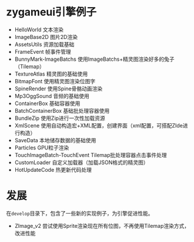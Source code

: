 # zygameui引擎例子
- HelloWorld 文本渲染
- ImageBase2D 图片2D渲染
- AssetsUtils 资源加载基础
- FrameEvent 帧事件管理
- BunnyMark-ImageBatchs 使用ImageBatchs+精灵图渲染好多的兔子（Tilemap）
- TextureAtlas 精灵图的基础使用
- BitmapFont 使用精灵图渲染位图字
- SpineRender 使用Spine骨骼动画渲染
- Mp3OggSound 音频的基础使用
- ContainerBox 基础容器使用
- BatchContainerBox 基础批处理容器使用
- BundleZip 使用Zip进行一次性加载资源
- XmlScene 使用自动构造宏+XML配置，创建界面（xml配置，可搭配ZIde进行构造）
- SaveData 本地储存数据的基础使用
- Particles GPU粒子渲染
- TouchImageBatch-TouchEvent Tilemap批处理容器点击事件处理
- CustomLoader 自定义加载器（加载JSON格式的精灵图）
- HotUpdateCode 热更新代码处理

# 发展
在`develop`目录下，包含了一些新的实现例子，为引擎促进性能。
- ZImage_v2 尝试使用Sprite渲染现在所有位图，不再使用Tilemap渲染方式，改进性能